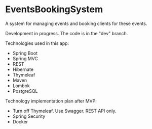 # EventsBookingSystem
A system for managing events and booking clients for these events.

Development in progress.
The code is in the "dev" branch.

Technologies used in this app:

- Spring Boot
- Spring MVC
- REST
- Hibernate
- Thymeleaf
- Maven
- Lombok
- PostgreSQL

Technology implementation plan after MVP:
- Turn off Thymeleaf. Use Swagger. REST API only.
- Spring Security
- Docker
